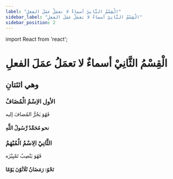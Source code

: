 ```yaml
---
label: "الْقِسْمُ الثَّانِيْ أسماءٌ لا تعمَلُ عمَلَ الفعلِ"
sidebar_label: "الْقِسْمُ الثَّانِيْ أسماءٌ لا تعمَلُ عمَلَ الفعلِ"
sidebar_position: 2
---
```


import React from 'react';

# الْقِسْمُ الثَّانِيْ أسماءٌ لا تعمَلُ عمَلَ الفعلِ


## وهي اثنَتانِ

### الأول الاِسْمُ الْمُضَافُ

فَهُوَ يَجُرُّ المُضافَ إليه

#### نحو مُحَمَّدٌ رَّسُولُ اللَّهِ

### الثَّانِيْ الِاسْمُ الْمُبْهَمُ

فَهُوَ يَنْصِبُ تَمْيِيْزَه

#### نَحْوُ: رَمَضَانُ ثَلَاثُوْنَ يَوْمًا 

